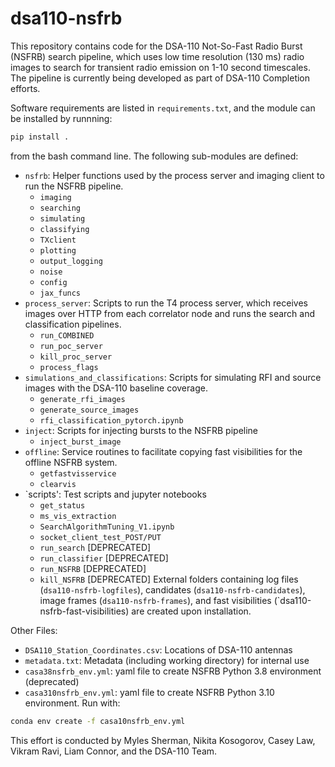 # dsa110-nsfrb

This repository contains code for the DSA-110 Not-So-Fast Radio Burst (NSFRB) search pipeline, which uses low time resolution (130 ms) radio images to search for transient radio emission on 1-10 second timescales. The pipeline is currently being developed as part of DSA-110 Completion efforts.

Software requirements are listed in `requirements.txt`, and the module can be installed by runnning:

```bash
pip install .
```

from the bash command line. The following sub-modules are defined:

- `nsfrb`: Helper functions used by the process server and imaging client to run the NSFRB pipeline.
	- `imaging`
	- `searching`
	- `simulating`
	- `classifying`
	- `TXclient`
	- `plotting`
	- `output_logging`
	- `noise`
	- `config`
	- `jax_funcs`
- `process_server`: Scripts to run the T4 process server, which receives images over HTTP from each correlator node and runs the search and classification pipelines.
	- `run_COMBINED`
	- `run_poc_server`
	- `kill_proc_server`
	- `process_flags`
- `simulations_and_classifications`: Scripts for simulating RFI and source images with the DSA-110 baseline coverage.
	- `generate_rfi_images`
	- `generate_source_images`
	- `rfi_classification_pytorch.ipynb`
- `inject`: Scripts for injecting bursts to the NSFRB pipeline
	- `inject_burst_image`
- `offline`: Service routines to facilitate copying fast visibilities for the offline NSFRB system.
	- `getfastvisservice`
	- `clearvis`
- `scripts': Test scripts and jupyter notebooks
	- `get_status`
	- `ms_vis_extraction`
	- `SearchAlgorithmTuning_V1.ipynb`
	- `socket_client_test_POST/PUT`
	- `run_search` [DEPRECATED]
	- `run_classifier` [DEPRECATED]
	- `run_NSFRB` [DEPRECATED]
	- `kill_NSFRB` [DEPRECATED]
External folders containing log files (`dsa110-nsfrb-logfiles`), candidates (`dsa110-nsfrb-candidates`), image frames (`dsa110-nsfrb-frames`), and fast visibilities (`dsa110-nsfrb-fast-visibilities) are created upon installation.

Other Files:

- `DSA110_Station_Coordinates.csv`: Locations of DSA-110 antennas
- `metadata.txt`: Metadata (including working directory) for internal use
- `casa38nsfrb_env.yml`: yaml file to create NSFRB Python 3.8 environment (deprecated)
- `casa310nsfrb_env.yml`: yaml file to create NSFRB Python 3.10 environment. Run with:

```bash
conda env create -f casa10nsfrb_env.yml
```

This effort is conducted by Myles Sherman, Nikita Kosogorov, Casey Law, Vikram Ravi, Liam Connor, and the DSA-110 Team.
